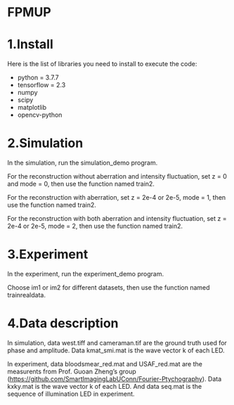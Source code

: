 # FPMUP
# 1.Install

Here is the list of libraries you need to install to execute the code:

- python = 3.7.7
- tensorflow = 2.3
- numpy
- scipy
- matplotlib
- opencv-python

# 2.Simulation

In the simulation, run the simulation_demo program.

For the reconstruction without aberration and intensity fluctuation, set z = 0 and mode = 0, then use the function named train2.

For the reconstruction with aberration, set z = 2e-4 or 2e-5, mode = 1, then use the function named train2.

For the reconstruction with both aberration and intensity fluctuation, set z = 2e-4 or 2e-5, mode = 2, then use the function named train2.

# 3.Experiment

In the experiment, run the experiment_demo program.

Choose im1 or im2 for different datasets, then use the function named trainrealdata.

# 4.Data description
In simulation, data west.tiff and cameraman.tif are the ground truth used for phase and amplitude. Data kmat_smi.mat is the wave vector k of each LED.

In experiment, data bloodsmear_red.mat and USAF_red.mat are the measurents from Prof. Guoan Zheng’s group (https://github.com/SmartImagingLabUConn/Fourier-Ptychography). Data kxky.mat is the wave vector k of each LED. And data seq.mat is the sequence of illumination LED in experiment.



